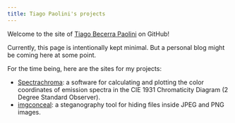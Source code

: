 ```yaml
---
title: Tiago Paolini's projects
---
```

Welcome to the site of [Tiago Becerra Paolini](https://github.com/tbpaolini) on GitHub!

Currently, this page is intentionally kept minimal. But a personal blog might be coming here at some point.

For the time being, here are the sites for my projects:
- [Spectrachroma](https://tbpaolini.github.io/spectrachroma): a software for calculating and plotting the color coordinates of emission spectra in the CIE 1931 Chromaticity Diagram (2 Degree Standard Observer).
- [imgconceal](https://tbpaolini.github.io/imgconceal): a steganography tool for hiding files inside JPEG and PNG images.
